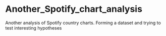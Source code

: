 # Another_Spotify_chart_analysis
Another analysis of Spotify country charts. Forming a dataset and trying to test interesting hypotheses
